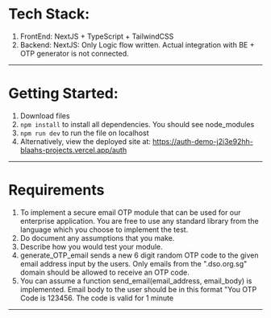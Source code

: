 # Tech Stack:

1. FrontEnd: NextJS + TypeScript + TailwindCSS
2. Backend: NextJS: Only Logic flow written. Actual integration with BE + OTP generator is not connected.

---

# Getting Started:

1. Download files
2. `npm install` to install all dependencies. You should see node_modules
3. `npm run dev` to run the file on localhost
4. Alternatively, view the deployed site at: https://auth-demo-j2i3e92hh-blaahs-projects.vercel.app/auth

---

# Requirements

1. To implement a secure email OTP module that can be used for our enterprise application. You are free to use any standard library from the language which you choose to implement the test.
2. Do document any assumptions that you make.
3. Describe how you would test your module.
4. generate_OTP_email sends a new 6 digit random OTP code to the given email address input by the users. Only emails from the ".dso.org.sg" domain should be allowed to receive an OTP code.
5. You can assume a function send_email(email_address, email_body) is implemented.
   Email body to the user should be in this format "You OTP Code is 123456. The code is valid for 1 minute

---
